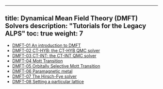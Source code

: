 
---
title: Dynamical Mean Field Theory (DMFT) Solvers
description: "Tutorials for the Legacy ALPS"
toc: true
weight: 7
---

- [DMFT-01 An introduction to DMFT](dmft01)
- [DMFT-02 CT-HYB: the CT-HYB QMC solver](dmft02)
- [DMFT-03 CT-INT: the CT-INT QMC solver](dmft03)
- [DMFT-04 Mott Transition](dmft04)
- [DMFT-05 Orbitally Selective Mott Transition](dmft05)
- [DMFT-06 Paramagnetic metal](dmft06)
- [DMFT-07 The Hirsch-Fye solver](dmft07)
- [DMFT-08 Setting a particular lattice](dmft08)









